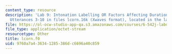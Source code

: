```yaml
---
content_type: resource
description: 'Lab 9: Intonation Labelling OR Factors Affecting Duration. Part A1:
  Utterances 3-10 in files lcorn.16k (Xwaves format), located in the labc account'
file: https://ol-ocw-studio-app-qa.s3.amazonaws.com/courses/6-542j-laboratory-on-the-physiology-acoustics-and-perception-of-speech-fall-2005/9760a7a436341285386dc6696a40c859_lcorn.f0
file_type: application/octet-stream
resourcetype: Other
title: lcorn.f0
uid: 9760a7a4-3634-1285-386d-c6696a40c859
---
```

